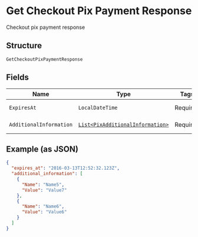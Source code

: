 
# Get Checkout Pix Payment Response

Checkout pix payment response

## Structure

`GetCheckoutPixPaymentResponse`

## Fields

| Name | Type | Tags | Description | Getter | Setter |
|  --- | --- | --- | --- | --- | --- |
| `ExpiresAt` | `LocalDateTime` | Required | Expires at | LocalDateTime getExpiresAt() | setExpiresAt(LocalDateTime expiresAt) |
| `AdditionalInformation` | [`List<PixAdditionalInformation>`](/doc/models/pix-additional-information.md) | Required | Additional information | List<PixAdditionalInformation> getAdditionalInformation() | setAdditionalInformation(List<PixAdditionalInformation> additionalInformation) |

## Example (as JSON)

```json
{
  "expires_at": "2016-03-13T12:52:32.123Z",
  "additional_information": [
    {
      "Name": "Name5",
      "Value": "Value7"
    },
    {
      "Name": "Name6",
      "Value": "Value6"
    }
  ]
}
```


